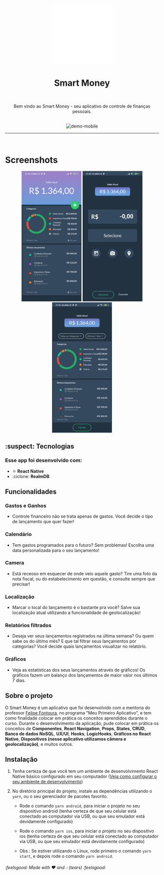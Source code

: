 <h1 align="center">
<br>
  <img src="./github/logo.png" alt="Ecoleta" width="200">
<br>
<br>
Smart Money
</h1>

<br/>

<p align="center">Bem vindo ao Smart Money - seu aplicativo de controle de finanças pessoais.</p>

<br/>

<div align="center">
  <img src="github/mobile.gif" alt="demo-mobile" height="425">
</div>

<hr />

<br/>

# Screenshots

<div align="center">
  <img src="github/screen1.jpeg" alt="Main Screen" height="425">   <img src="github/screen2.jpeg" alt="New Entry" height="425">   <img src="github/screen3.jpeg" alt="Report" height="425">
</div>

## :suspect: Tecnologias

### Esse app foi desenvolvido com:

- ⚛️ **React Native**
- :ciclone: **RealmDB**

## Funcionalidades

### Gastos e Ganhos
- Controle financeiro não se trata apenas de gastos. Você decide o tipo de lançamento que quer fazer!

### Calendário
- Tem gastos programados para o futuro? Sem problemas! Escolha uma data personalizada para o seu lançamento!

### Camera
- Está receoso em esquecer de onde veio aquele gasto? Tire uma foto da nota fiscal, ou do estabelecimento em questão, e consulte sempre que precisar!

### Localização
- Marcar o local do lançamento é o bastante pra você? Salve sua localização atual utilizando a funcionalidade de geolocalização!

### Relatórios filtrados
- Deseja ver seus lançamentos registrados na última semana? Ou quem sabe os do último mês? E que tal filtrar seus lançamentos por categorias? Você decide quais lançamentos visualizar no relatório.

### Gráficos
- Veja as estatísticas dos seus lançamentos através de gráficos! Os gráficos fazem um balanço dos lançamentos de maior valor nos últimos 7 dias.

## Sobre o projeto

O Smart Money é um aplicativo que foi desenvolvido com a mentoria do professor [Felipe Fontoura](https://devsamurai.com.br/), no programa "Meu Primeiro Aplicativo", e tem como finalidade colocar em prática os conceitos aprendidos durante o curso. Durante o desenvolvimento da aplicação, pude colocar em prática os conceitos de **Componentes**, **React Navigation**, **Props**, **States**, **CRUD**, **Banco de dados NoSQL**, **UX/UI**, **Hooks**, **LogicHooks**, **Gráficos no React Native**, **Dispositivos (nesse aplicativo utilizamos câmera e geolocalização)**, e muitos outros.

## Instalação

1. Tenha certeza de que você tem um ambiente de desenvolvimento React Native básico configurado em seu computador ([Veja como configurar o seu ambiente de desenvolvimento](https://reactnative.dev/docs/environment-setup))

2. No diretório principal do projeto, instale as dependências utilizando o `yarn`, ou o seu gerenciador de pacotes favorito.
 
     - Rode o comando `yarn android`, para iniciar o projeto no seu dispositivo android (tenha certeza de que seu celular está conectado ao computador via USB, ou que seu emulador está devidamente configurado)

     - Rode o comando `yarn ios`, para iniciar o projeto no seu dispositivo ios (tenha certeza de que seu celular está conectado ao computador via USB, ou que seu emulador está devidamente configurado)

     - Obs.: Se estiver utilizando o Linux, rode primeiro o comando `yarn start`, e depois rode o comando `yarn android`.

###### :feelsgood: Made with :hearts: and :droplet: (tears) :feelsgood: